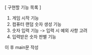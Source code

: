 [ 구현할 기능 목록 ]
1. 게임 시작 기능
2. 컴퓨터 랜덤 숫자 생성 기능
3. 숫자 입력 기능 -> 입력 시 예외 사항 고려
4. 입력받은 숫자 판별 기능

이 후 main문 작성